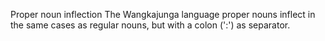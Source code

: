 Proper noun inflection
The Wangkajunga language proper nouns inflect in the same cases as regular
nouns, but with a colon (':') as separator.







